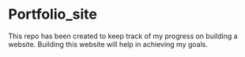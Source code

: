 # Portfolio_site

This repo has been created to keep track of my progress on building a website.
Building this website will help in achieving my goals.
